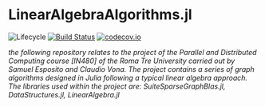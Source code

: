 # LinearAlgebraAlgorithms.jl

![Lifecycle](https://img.shields.io/badge/lifecycle-experimental-orange.svg)<!--
![Lifecycle](https://img.shields.io/badge/lifecycle-maturing-blue.svg)
![Lifecycle](https://img.shields.io/badge/lifecycle-stable-green.svg)
![Lifecycle](https://img.shields.io/badge/lifecycle-retired-orange.svg)
![Lifecycle](https://img.shields.io/badge/lifecycle-archived-red.svg)
![Lifecycle](https://img.shields.io/badge/lifecycle-dormant-blue.svg) -->
[![Build Status](https://travis-ci.com/samuel-esp/GraphBlasAlgorithmsFinal.jl.svg?branch=master)](https://travis-ci.com/samuel-esp/GraphBlasAlgorithmsFinal.jl)
[![codecov.io](http://codecov.io/github/samuel-esp/GraphBlasAlgorithmsFinal.jl/coverage.svg?branch=master)](http://codecov.io/github/samuel-esp/GraphBlasAlgorithmsFinal.jl?branch=master)
<!--
[![Documentation](https://img.shields.io/badge/docs-stable-blue.svg)](https://samuel-esp.github.io/GraphBlasAlgorithmsFinal.jl/stable)
[![Documentation](https://img.shields.io/badge/docs-master-blue.svg)](https://samuel-esp.github.io/GraphBlasAlgorithmsFinal.jl/dev)
-->

*the following repository relates to the project of the Parallel and Distributed Computing course [IN480] of the Roma Tre University carried out by Samuel Esposito and Claudio Vona. The project contains a series of graph algorithms designed in Julia following a typical linear algebra approach. The libraries used within the project are: SuiteSparseGraphBlas.jl, DataStructures.jl, LinearAlgebra.jl*
